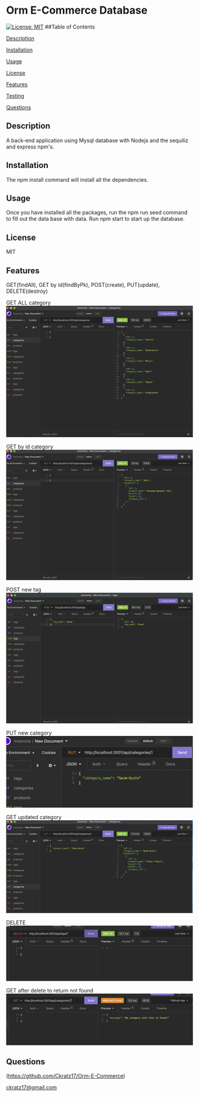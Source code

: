 # Orm E-Commerce Database

[![License: MIT](https://img.shields.io/badge/License-MIT-yellow.svg)](https://opensource.org/licenses/MIT)
    ##Table of Contents
   
[Description](#description)
    
[Installation](#installation)
    
[Usage](#usage)
    
[License](#license)
    
[Features](#features)
    
[Testing](#testing)
    
[Questions](#questions)
    
## Description
    
A back-end application using Mysql database with Nodejs and the sequiliz and express npm's.
    
## Installation
    
The npm install command will install all the dependencies.
    
## Usage
    
Once you have installed all the packages, run the npm run seed command to fill out the data base with data. Run npm start to start up the database.
    
## License
    
MIT
    
## Features
GET(findAll), GET by id(findByPk), POST(create), PUT(update), DELETE(destroy)

GET ALL category
![GET ALL](./assets/getall.png)

GET by id category
![GET by id](./assets/getByid.png)

POST new tag
![POST](./assets/post.png)

PUT new category
![PUT](./assets/put.png)

GET updated category
![GET updated category](./assets/getupdate.png)

DELETE
![DELETE](./assets/delete.png)

GET after delete to return not found
![DeleteNotFound](./assets/afterDelete.png)


## Questions

(https://github.com/Ckratz17/Orm-E-Commerce)

ckratz17@gmail.com